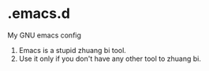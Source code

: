 # .emacs.d
My GNU emacs config

1. Emacs is a stupid zhuang bi tool.
2. Use it only if you don't have any other tool to zhuang bi.
